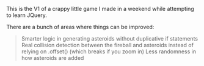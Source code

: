 This is the V1 of a crappy little  game I made in a weekend while attempting to learn JQuery.

There are a bunch of areas where things can be improved:

> Smarter logic in generating asteroids without duplicative if statements
> Real collision detection between the fireball and asteroids instead of relying on .offset() (which breaks if you zoom in)
> Less randomness in how asteroids are added
